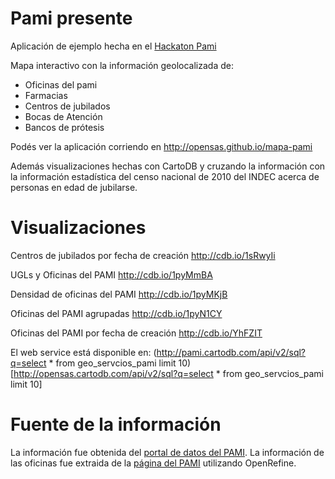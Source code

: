 Pami presente
=============

Aplicación de ejemplo hecha en el [Hackaton Pami](https://it.pami.org.ar/hackathon/)

Mapa interactivo con la información geolocalizada de:

- Oficinas del pami
- Farmacias
- Centros de jubilados
- Bocas de Atención
- Bancos de prótesis

Podés ver la aplicación corriendo en http://opensas.github.io/mapa-pami

Además visualizaciones hechas con CartoDB y cruzando la información con la información estadística del censo nacional de 2010 del INDEC acerca de personas en edad de jubilarse.

Visualizaciones
===============

Centros de jubilados por fecha de creación
http://cdb.io/1sRwyIi

UGLs y Oficinas del PAMI
http://cdb.io/1pyMmBA

Densidad de oficinas del PAMI
http://cdb.io/1pyMKjB

Oficinas del PAMI agrupadas
http://cdb.io/1pyN1CY

Oficinas del PAMI por fecha de creación
http://cdb.io/YhFZIT

El web service está disponible en:
(http://pami.cartodb.com/api/v2/sql?q=select * from geo_servcios_pami limit 10)[http://opensas.cartodb.com/api/v2/sql?q=select * from geo_servcios_pami limit 10]

Fuente de la información
========================

La información fue obtenida del [portal de datos del PAMI](https://it.pami.org.ar/?q=dataset).
La información de las oficinas fue extraida de la [página del PAMI](http://institucional.pami.org.ar/result.php?c=3-7) utilizando OpenRefine.
